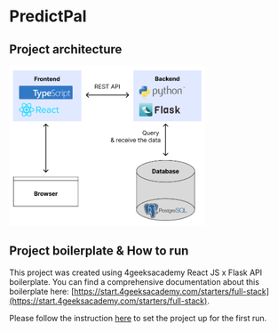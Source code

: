 # PredictPal

## Project architecture

<img src="docs/assets/projectArchitecture.png" width="70%" />

## Project boilerplate & How to run

This project was created using 4geeksacademy React JS x Flask API boilerplate. You can find a comprehensive documentation about this boilerplate here: [https://start.4geeksacademy.com/starters/full-stack](https://start.4geeksacademy.com/starters/full-stack).

Please follow the instruction [here](https://github.com/4GeeksAcademy/react-flask-hello/blob/main/README.md) to set the project up for the first run.
